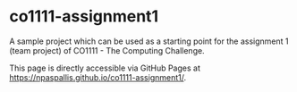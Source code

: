 # co1111-assignment1

A sample project which can be used as a starting point for the assignment 1 (team project) of CO1111 - The Computing Challenge.

This page is directly accessible via GitHub Pages at https://npaspallis.github.io/co1111-assignment1/.
